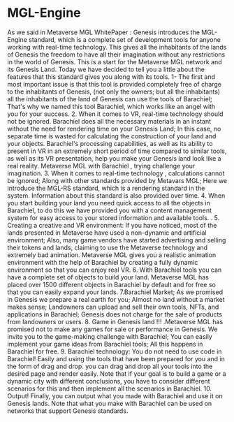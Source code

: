 # MGL-Engine
As we said in Metaverse MGL WhitePaper :
Genesis introduces the MGL-Engine standard, which is a complete set of development tools for anyone working with real-time technology. This gives all the inhabitants of the lands of Genesis the freedom to have all their imagination without any restrictions in the world of Genesis.
This is a start for the Metaverse MGL network and its Genesis Land.
Today we have decided to tell you a little about the features that this standard gives you along with its tools.
1- The first and most important issue is that this tool is provided completely free of charge to the inhabitants of Genesis, (not only the owners; but all the inhabitants) all the inhabitants of the land of Genesis can use the tools of Barachiel; That's why we named this tool Barachiel, which works like an angel with you for your success.
2. When it comes to VR, real-time technology should not be ignored.
Barachiel does all the necessary materials in an instant without the need for rendering time on your Genesis Land;
In this case, no separate time is wasted for calculating the construction of your land and your objects.
Barachiel's processing capabilities, as well as its ability to present in VR in an extremely short period of time compared to similar tools, as well as its VR presentation, help you make your Genesis land look like a real reality.
Metaverse MGL with Barachiel , trying challenge your imagination.
3. When it comes to real-time technology , calculations cannot be ignored; Along with other standards provided by Metavars MGL; Here we introduce the MGL-RS standard, which is a rendering standard in the system.
Information about this standard is also provided over time.
4. When you start building your land you need quick access to all the objects in Barachiel, to do this we have provided you with a content management system for easy access to your stored information and available tools. .
5. Creating a creative and VR environment: If you have noticed, most of the lands presented in Metaverse have used a non-dynamic and artificial environment; Also, many game vendors have started advertising and selling their tokens and lands, claiming to use the Metaverse technology and extremely bad animation.
Metaverse MGL gives you a realistic animation environment with the help of Barachiel by creating a fully dynamic environment so that you can enjoy real VR.
6. With Barachiel tools you can have a complete set of objects to build your land.
Metaverse MGL has placed over 1500 different objects in Barachiel by default and for free so that you can easily expand your lands.
7.Barachiel Market; As we promised in Genesis we prepare a real earth for you; Almost no land without a market makes sense; Landowners can upload and sell their own tools, NFTs, and applications in Barachiel; Genesis does not charge for the sale of products from landowners or users.
8. Game in Genesis land !!! .Metaverse MGL has promised not to make any games for sale or performance in Genesis.
We invite you to the game-making challenge with Barachiel; You can easily implement your game ideas from Barachiel tools; All this happens in Barachiel for free.
9. Barachiel technology: You do not need to use code in Barachiel! Easily and using the tools that have been prepared for you and in the form of drag and drop.  you can drag and drop all your tools into the desired page and render easily.
Note that if your goal is to build a game or a dynamic city with different conclusions, you have to consider different scenarios for this and then implement all the scenarios in Barachiel.
10. Output! Finally, you can output what you made with Barachiel and use it on Genesis lands.
Note that what you make with Barachiel can be used on networks that support Genesis standards.
